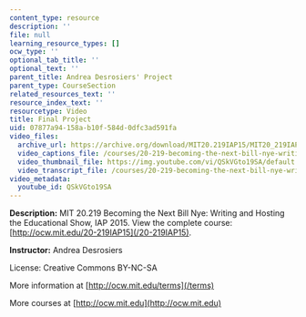 ```yaml
---
content_type: resource
description: ''
file: null
learning_resource_types: []
ocw_type: ''
optional_tab_title: ''
optional_text: ''
parent_title: Andrea Desrosiers' Project
parent_type: CourseSection
related_resources_text: ''
resource_index_text: ''
resourcetype: Video
title: Final Project
uid: 07877a94-158a-b10f-584d-0dfc3ad591fa
video_files:
  archive_url: https://archive.org/download/MIT20.219IAP15/MIT20_219IAP15_AD_D13_Final_Project_360p.mp4
  video_captions_file: /courses/20-219-becoming-the-next-bill-nye-writing-and-hosting-the-educational-show-january-iap-2015/62284f1f1cce51bc9a05ad5d58d43e77_QSkVGto19SA.vtt
  video_thumbnail_file: https://img.youtube.com/vi/QSkVGto19SA/default.jpg
  video_transcript_file: /courses/20-219-becoming-the-next-bill-nye-writing-and-hosting-the-educational-show-january-iap-2015/7fd53a7e6b808c7daf67e88d454a8d85_QSkVGto19SA.pdf
video_metadata:
  youtube_id: QSkVGto19SA
---
```


**Description:** MIT 20.219 Becoming the Next Bill Nye: Writing and Hosting the Educational Show, IAP 2015. View the complete course: [http://ocw.mit.edu/20-219IAP15](/20-219IAP15).

**Instructor:** Andrea Desrosiers

License: Creative Commons BY-NC-SA

More information at [http://ocw.mit.edu/terms](/terms)

More courses at [http://ocw.mit.edu](http://ocw.mit.edu)